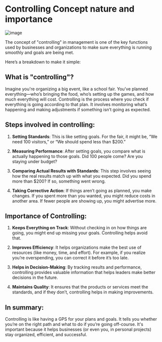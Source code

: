 #  Controlling Concept nature and importance
![image](https://github.com/user-attachments/assets/bba83129-1830-4aae-a05c-f5ba173918f7)


The concept of "controlling" in management is one of the key functions used by businesses and organizations to make sure everything is running smoothly and goals are being met.

Here’s a breakdown to make it simple:

## What is "controlling"?
Imagine you're organizing a big event, like a school fair. You’ve planned everything—who’s bringing the food, who’s setting up the games, and how much everything will cost. Controlling is the process where you check if everything is going according to that plan. It involves monitoring what’s happening and making adjustments if something isn’t going as expected.

## Steps involved in controlling:
1. **Setting Standards**: This is like setting goals. For the fair, it might be, “We need 100 visitors,” or “We should spend less than $200.”
   
2. **Measuring Performance**: After setting goals, you compare what is actually happening to those goals. Did 100 people come? Are you staying under budget? 

3. **Comparing Actual Results with Standards**: This step involves seeing how the real results match up with what you expected. Did you spend more than $200? If so, something went wrong.

4. **Taking Corrective Action**: If things aren’t going as planned, you make changes. If you spent more than you wanted, you might reduce costs in another area. If fewer people are showing up, you might advertise more.

## Importance of Controlling:
1. **Keeps Everything on Track**: Without checking in on how things are going, you might end up missing your goals. Controlling helps avoid that.
   
2. **Improves Efficiency**: It helps organizations make the best use of resources (like money, time, and effort). For example, if you realize you’re overspending, you can correct it before it’s too late.

3. **Helps in Decision-Making**: By tracking results and performance, controlling provides valuable information that helps leaders make better decisions in the future.

4. **Maintains Quality**: It ensures that the products or services meet the standards, and if they don’t, controlling helps in making improvements.

## In summary:
Controlling is like having a GPS for your plans and goals. It tells you whether you’re on the right path and what to do if you’re going off-course. It's important because it helps businesses (or even you, in personal projects) stay organized, efficient, and successful.
